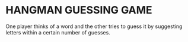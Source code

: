 # HANGMAN GUESSING GAME
 One player thinks of a word and the other tries to guess it by suggesting letters within a certain number of guesses.

